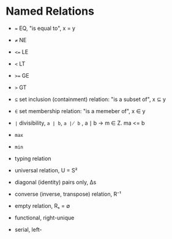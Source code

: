 # Named Relations


- `=`   EQ, "is equal to", x = y
- `≠`   NE
- `<=`  LE
- `<`   LT
- `>=`  GE
- `>`   GT
- `⊆`   set inclusion (containment) relation: "is a subset of", x ⊆ y
- `∈`   set membership relation: "is a memeber of", x ∈ y
- `∣`    divisibility, `a ∣ b`, `a ∤ b` , a ∣ b -> m ∈ Z. ma <= b
- `max`
- `min`
- typing relation

- universal relation, U = S²
- diagonal (identity) pairs only, ∆s
- converse (inverse, transpose) relation, R⁻¹
- empty relation, Rₛ = ∅
- functional, right-unique
- serial, left-
